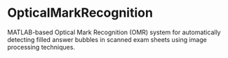 # OpticalMarkRecognition
MATLAB-based Optical Mark Recognition (OMR) system for automatically detecting filled answer bubbles in scanned exam sheets using image processing techniques.
